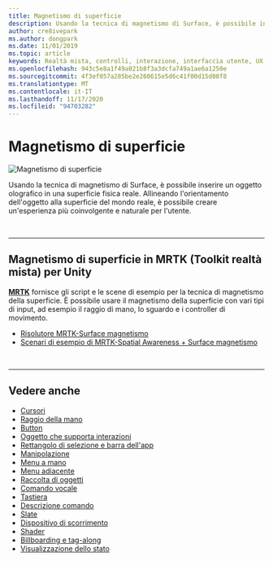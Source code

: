 ```yaml
---
title: Magnetismo di superficie
description: Usando la tecnica di magnetismo di Surface, è possibile inserire un oggetto olografico in una superficie fisica reale.
author: cre8ivepark
ms.author: dongpark
ms.date: 11/01/2019
ms.topic: article
keywords: Realtà mista, controlli, interazione, interfaccia utente, UX, auricolare realtà mista, auricolare di realtà mista, auricolare di realtà virtuale, HoloLens, MRTK, Toolkit realtà mista, magnetismo di superficie
ms.openlocfilehash: 943c5e8a1f49a021b8f3a3dcfa749a1ae6a1250e
ms.sourcegitcommit: 4f3ef057a285be2e260615e5d6c41f00d15d08f8
ms.translationtype: MT
ms.contentlocale: it-IT
ms.lasthandoff: 11/17/2020
ms.locfileid: "94703282"
---
```

# <a name="surface-magnetism"></a>Magnetismo di superficie

![Magnetismo di superficie](images/MRTK_SurfaceMagnetism.gif)

Usando la tecnica di magnetismo di Surface, è possibile inserire un oggetto olografico in una superficie fisica reale. Allineando l'orientamento dell'oggetto alla superficie del mondo reale, è possibile creare un'esperienza più coinvolgente e naturale per l'utente.

<br>

---

## <a name="surface-magnetism-in-mrtk-mixed-reality-toolkit-for-unity"></a>Magnetismo di superficie in MRTK (Toolkit realtà mista) per Unity
**[MRTK](https://github.com/Microsoft/MixedRealityToolkit-Unity)** fornisce gli script e le scene di esempio per la tecnica di magnetismo della superficie. È possibile usare il magnetismo della superficie con vari tipi di input, ad esempio il raggio di mano, lo sguardo e i controller di movimento.

* [Risolutore MRTK-Surface magnetismo](https://microsoft.github.io/MixedRealityToolkit-Unity/Documentation/README_Solver.html#surfacemagnetism)
* [Scenari di esempio di MRTK-Spatial Awareness + Surface magnetismo](https://github.com/microsoft/MixedRealityToolkit-Unity/blob/mrtk_development/Assets/MRTK/Examples/Demos/Solvers/Scenes/SurfaceMagnetismSpatialAwarenessExample.unity)


<br>

---

## <a name="see-also"></a>Vedere anche

* [Cursori](cursors.md)
* [Raggio della mano](point-and-commit.md)
* [Button](button.md)
* [Oggetto che supporta interazioni](interactable-object.md)
* [Rettangolo di selezione e barra dell'app](app-bar-and-bounding-box.md)
* [Manipolazione](direct-manipulation.md)
* [Menu a mano](hand-menu.md)
* [Menu adiacente](near-menu.md)
* [Raccolta di oggetti](object-collection.md)
* [Comando vocale](voice-input.md)
* [Tastiera](keyboard.md)
* [Descrizione comando](tooltip.md)
* [Slate](slate.md)
* [Dispositivo di scorrimento](slider.md)
* [Shader](shader.md)
* [Billboarding e tag-along](billboarding-and-tag-along.md)
* [Visualizzazione dello stato](progress.md)
